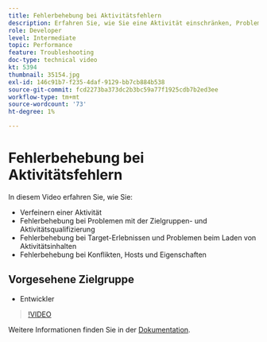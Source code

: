 ```yaml
---
title: Fehlerbehebung bei Aktivitätsfehlern
description: Erfahren Sie, wie Sie eine Aktivität einschränken, Probleme mit der Zielgruppen- und Aktivitätsqualifizierung beheben, Target-Erlebnisse und Probleme beim Laden von Aktivitätsinhalten debuggen sowie Konflikte, Hosts und Eigenschaften beheben können.
role: Developer
level: Intermediate
topic: Performance
feature: Troubleshooting
doc-type: technical video
kt: 5394
thumbnail: 35154.jpg
exl-id: 146c91b7-f235-4daf-9129-bb7cb884b538
source-git-commit: fcd2273ba373dc2b3bc59a77f1925cdb7b2ed3ee
workflow-type: tm+mt
source-wordcount: '73'
ht-degree: 1%

---
```


# Fehlerbehebung bei Aktivitätsfehlern

In diesem Video erfahren Sie, wie Sie:

* Verfeinern einer Aktivität
* Fehlerbehebung bei Problemen mit der Zielgruppen- und Aktivitätsqualifizierung
* Fehlerbehebung bei Target-Erlebnissen und Problemen beim Laden von Aktivitätsinhalten
* Fehlerbehebung bei Konflikten, Hosts und Eigenschaften

## Vorgesehene Zielgruppe

* Entwickler

>[!VIDEO](https://video.tv.adobe.com/v/35154/?quality=12)

Weitere Informationen finden Sie in der [Dokumentation](https://experienceleague.adobe.com/docs/target/using/troubleshoot/troubleshooting-target.html?lang=en).
